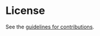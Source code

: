 # License

See the
[guidelines for contributions](https://github.com/paulhowardarm/draft-rats-howard-coserv/blob/main/CONTRIBUTING.md).
